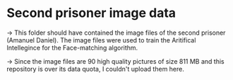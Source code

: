 # Second prisoner image data

-> This folder should have contained the image files of the second prisoner (Amanuel Daniel). The image files were used to train the Aritifical Intellegince for the Face-matching algorithm.

-> Since the image files are 90 high quality pictures of size 811 MB and this repository is over its data quota, I couldn't upload them here.
